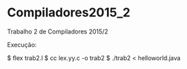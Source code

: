 # Compiladores2015_2
Trabalho 2 de Compiladores 2015/2

Execução:

$ flex trab2.l
$ cc lex.yy.c -o trab2
$ ./trab2 < helloworld.java

